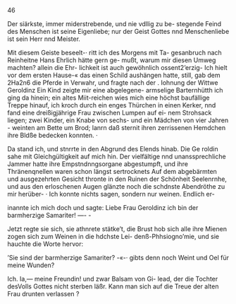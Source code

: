 46

Der siärkste, immer miderstrebende, und nie vdllig zu be-
stegende Feind des Menschen ist seine Eigenliebe; nur der
Geist Gottes nnd Menschenliebe ist sein Herr nnd Meister.

Mit diesem Geiste beseelt-· ritt ich des Morgens mit Ta-
gesanbruch nach Reinheitne Hans Ehrlich hätte gern ge-
mußt, warum mir diesen Umweg machten? allein die Ehr-
lichkeit ist auch gewöhnlich ossent2’erzig- Ich hielt vor dem
ersten Hause-« das einen Schild aushängen hatte, still, gab
dem 2Ha2n6 die Pferde in Verwahr, und fragte nach der
. Iohnung der Wittwe Geroldinz Ein Kind zeigte mir
eine abgelegene- armselige Barternhütth ich ging da hinein;
ein altes Miit-reichen wies mich eine höchst baufällige Treppe
hinauf, ich kroch durch ein enges Thürchen in einen Kerker,
nnd fand eine dreißigjährige Frau zwischen Lumpen auf ei-
nem Strohsack liegen; zwei Kinder, ein Knabe von sechs-
und ein Mädchen von vier Jahren - weinten am Bette um
Brod; lanrn daß sternit ihren zerrissenen Hemdchen ihre
Bldße bedecken konnten. ·

Da stand ich, und stnrrte in den Abgrund des Elends
hinab. Die Ge roldin sahe mit Gleichgültigkeit auf mich
hin. Der vielfältige nnd unanssprechliche Jammer hatte ihre
Empstndnngsorgane abgestumpft, und ihre Thränenqnellen
waren schon längst sertrocknets Auf dem abgebärmten und
ausgezehrten Gesicht thronte in den Ruinen der Schönheit
Seelenrnhe, und aus den erloschenen Augen glänzte noch die
schdnste Abendröthe zu mir herüber-
· Ich konnte nichts sagen, sondern nur weinen. Endlich er-

inannte ich mich doch und sagte: Liebe Frau Geroldinz
ich bin der barmherzige Samariter! —- -

Jetzt regte sie sich, sie athnrete stätke’t, die Brust hob sich
alle ihre Mienen zogen sich zum Weinen in die hdchste Lei-
denß-Phhsiogno’mie, und sie hauchte die Worte hervor:

’Sie sind der barmherzige Samariter? -«-· gibts denn noch
Weint und Oel für meine Wunden?

Ich. Ia,— meine Freundin! und zwar Balsam von Gi-
lead, der die Tochter desVolls Gottes nicht sterben läßr.
Kann man sich auf die Treue der alten Frau drunten verlassen ?

